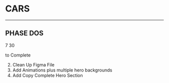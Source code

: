 # CARS

---

## PHASE DOS

7 30

to Complete

2. Clean Up Figma File
3. Add Animations plus multiple hero backgrounds
4. Add Copy Complete Hero Section

